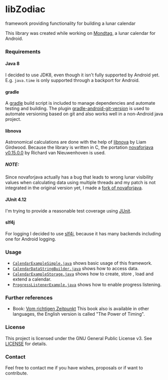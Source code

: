 # libZodiac
framework providing functionality for building a lunar calendar

This library was created while working on [Mondtag](https://github.com/kahles/mondtag), a lunar calendar for Android.

### Requirements

#### Java 8
I decided to use JDK8, even though it isn't fully supported by Android yet. E.g. `java.time` is only supported through a backport for Android.

#### gradle
A [gradle](https://gradle.org) build script is included to manage dependencies and automate testing and building. The plugin [gradle-android-git-version](https://github.com/gladed/gradle-android-git-version) is used to automate versioning based on git and also works well in a non-Android java project.

#### libnova
Astronomical calculations are done with the help of [libnova](http://libnova.sourceforge.net/) by Liam Girdwood. Because the library is written in C, the
portation [novaforjava v0.15.0.0](http://novaforjava.sourceforge.net/) by Richard van Nieuwenhoven is used.
##### NOTE:
Since novaforjava actually has a bug that leads to wrong lunar visibility values when calculating data using multiple threads and my patch is not integrated in the original version yet, I made a [fork of novaforjava](https://sourceforge.net/u/skahle/novaforjava/ci/multi-thread-bug/tree/).

#### JUnit 4.12
I'm trying to provide a reasonable test coverage using [JUnit](http://junit.org).

#### slf4j
For logging I decided to use [slf4j](http://www.slf4j.org/), because it has many backends including one for Android logging.

### Usage
- [`CalendarExampleSimple.java`](src/test/java/de/kah2/libZodiac/example/CalendarExampleSimple.java) shows basic usage of this framework.
- [`CalendarDataStringBuilder.java`](src/test/java/de/kah2/libZodiac/example/CalendarDataStringBuilder.java) shows how to access data. 
- [`CalendarExampleStorage.java`](src/test/java/de/kah2/libZodiac/example/CalendarExampleStorage.java) shows how to create, store , load and extend a calendar.
- [`ProgressListenerExample.java`](src/test/java/de/kah2/libZodiac/example/ProgressListenerExample.java) shows how to enable progress listening.

### Further references
- Book: [Vom richtigen Zeitpunkt](http://www.paungger-poppe.com/index.php/de/publikationen/unsere-buecher/vom-richtigen-zeitpunkt) This book also is available in other languages, the English version is called "The Power of Timing".

### License
This project is licensed under the GNU General Public License v3. See [LICENSE](LICENSE) for details.

### Contact
Feel free to contact me if you have wishes, proposals or if want to contribute.
